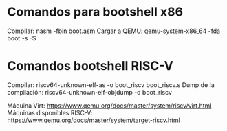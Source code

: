 # Comandos para bootshell x86
Compilar: nasm -fbin boot.asm
Cargar a QEMU: qemu-system-x86_64 -fda boot -s -S 

# Comandos bootshell RISC-V
Compilar: riscv64-unknown-elf-as -o boot_riscv boot_riscv.s
Dump de la compilación: riscv64-unknown-elf-objdump -d boot_riscv

Máquina Virt: https://www.qemu.org/docs/master/system/riscv/virt.html
Máquinas disponibles RISC-V: https://www.qemu.org/docs/master/system/target-riscv.html